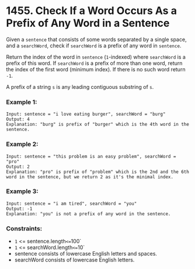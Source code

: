 # 1455. Check If a Word Occurs As a Prefix of Any Word in a Sentence

Given a `sentence` that consists of some words separated by a single space, and a `searchWord`, check if `searchWord` is a prefix of any word in `sentence`.

Return the index of the word in `sentence` (`1`-indexed) where `searchWord` is a prefix of this word. If `searchWord` is a prefix of more than one word, return the index of the first word (minimum index). If there is no such word return `-1`.

A prefix of a string `s` is any leading contiguous substring of `s`.

### Example 1:

```
Input: sentence = "i love eating burger", searchWord = "burg"
Output: 4
Explanation: "burg" is prefix of "burger" which is the 4th word in the sentence.
```

### Example 2:

```
Input: sentence = "this problem is an easy problem", searchWord = "pro"
Output: 2
Explanation: "pro" is prefix of "problem" which is the 2nd and the 6th word in the sentence, but we return 2 as it's the minimal index.
```

### Example 3:

```
Input: sentence = "i am tired", searchWord = "you"
Output: -1
Explanation: "you" is not a prefix of any word in the sentence.
```

### Constraints:

- `1` <= sentence.length` <= `100`
- `1` <= searchWord.length` <= `10`
- sentence consists of lowercase English letters and spaces.
- searchWord consists of lowercase English letters.
